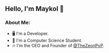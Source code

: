 Hello, I'm Maykol 👋
---

### About Me:

- 🖥 I'm a Developer.
- 📔 I'm a Computer Science Student.
- 🔥 I'm the CEO and Founder of [@TheZeonPvP](https://twitter.com/TheZeonPvP).